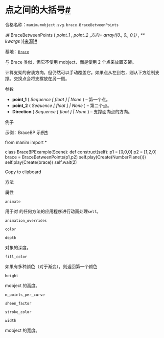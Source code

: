 # 点之间的大括号[#](#bracebetweenpoints "此标题的固定链接")

合格名称：`manim.mobject.svg.brace.BraceBetweenPoints`

_类_ BraceBetweenPoints ( _point_1_ , _point_2_ ,_方向= array(\[0., 0., 0.\])_ , _\*\* kwargs_ )[\[来源\]](../_modules/manim/mobject/svg/brace.html#BraceBetweenPoints)[#](#manim.mobject.svg.brace.BraceBetweenPoints "此定义的固定链接")

基地：[`Brace`](manim.mobject.svg.brace.Brace.html#manim.mobject.svg.brace.Brace "manim.mobject.svg.brace.Brace")

与 Brace 类似，但它不使用 mobject，而是使用 2 个点来放置支架。

计算支架的安装方向，但仍然可以手动覆盖它。如果点从左到右，则从下方绘制支撑。交换点会将支撑放在另一侧。

参数

- **point_1** ( _Sequence_ _\[_ _float_ _\]_ _|_ _None_ ) – 第一个点。
- **point_2** ( _Sequence_ _\[_ _float_ _\]_ _|_ _None_ ) – 第二个点。
- **Direction** ( _Sequence_ _\[_ _float_ _\]_ _|_ _None_ ) – 支撑面向点的方向。

例子

示例：BraceBP 示例[¶](#bracebpexample)

from manim import \*

class BraceBPExample(Scene):
def construct(self):
p1 = \[0,0,0\]
p2 = \[1,2,0\]
brace = BraceBetweenPoints(p1,p2)
self.play(Create(NumberPlane()))
self.play(Create(brace))
self.wait(2)

Copy to clipboard

方法

属性

`animate`

用于对 的任何方法的应用程序进行动画处理`self`。

`animation_overrides`

`color`

`depth`

对象的深度。

`fill_color`

如果有多种颜色（对于渐变），则返回第一个颜色

`height`

mobject 的高度。

`n_points_per_curve`

`sheen_factor`

`stroke_color`

`width`

mobject 的宽度。
